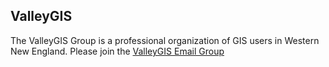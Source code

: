<!DOCTYPE html>
<html>
<body>

<h2>ValleyGIS</h2>

<p>The ValleyGIS Group is a professional organization of GIS users in Western New England. Please join the <a href="https://groups.google.com/g/ValleyGIS" target="_blank">ValleyGIS Email Group</a></p>

</body>
</html>
